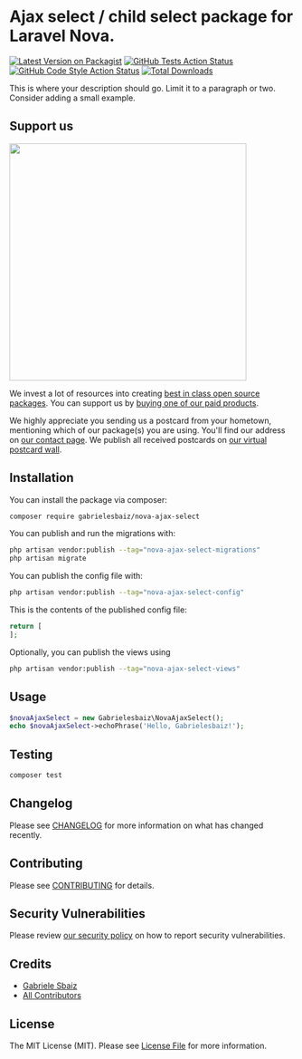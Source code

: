 # Ajax select / child select package for Laravel Nova.

[![Latest Version on Packagist](https://img.shields.io/packagist/v/gabrielesbaiz/nova-ajax-select.svg?style=flat-square)](https://packagist.org/packages/gabrielesbaiz/nova-ajax-select)
[![GitHub Tests Action Status](https://img.shields.io/github/actions/workflow/status/gabrielesbaiz/nova-ajax-select/run-tests.yml?branch=main&label=tests&style=flat-square)](https://github.com/gabrielesbaiz/nova-ajax-select/actions?query=workflow%3Arun-tests+branch%3Amain)
[![GitHub Code Style Action Status](https://img.shields.io/github/actions/workflow/status/gabrielesbaiz/nova-ajax-select/fix-php-code-style-issues.yml?branch=main&label=code%20style&style=flat-square)](https://github.com/gabrielesbaiz/nova-ajax-select/actions?query=workflow%3A"Fix+PHP+code+style+issues"+branch%3Amain)
[![Total Downloads](https://img.shields.io/packagist/dt/gabrielesbaiz/nova-ajax-select.svg?style=flat-square)](https://packagist.org/packages/gabrielesbaiz/nova-ajax-select)

This is where your description should go. Limit it to a paragraph or two. Consider adding a small example.

## Support us

[<img src="https://github-ads.s3.eu-central-1.amazonaws.com/nova-ajax-select.jpg?t=1" width="419px" />](https://spatie.be/github-ad-click/nova-ajax-select)

We invest a lot of resources into creating [best in class open source packages](https://spatie.be/open-source). You can support us by [buying one of our paid products](https://spatie.be/open-source/support-us).

We highly appreciate you sending us a postcard from your hometown, mentioning which of our package(s) you are using. You'll find our address on [our contact page](https://spatie.be/about-us). We publish all received postcards on [our virtual postcard wall](https://spatie.be/open-source/postcards).

## Installation

You can install the package via composer:

```bash
composer require gabrielesbaiz/nova-ajax-select
```

You can publish and run the migrations with:

```bash
php artisan vendor:publish --tag="nova-ajax-select-migrations"
php artisan migrate
```

You can publish the config file with:

```bash
php artisan vendor:publish --tag="nova-ajax-select-config"
```

This is the contents of the published config file:

```php
return [
];
```

Optionally, you can publish the views using

```bash
php artisan vendor:publish --tag="nova-ajax-select-views"
```

## Usage

```php
$novaAjaxSelect = new Gabrielesbaiz\NovaAjaxSelect();
echo $novaAjaxSelect->echoPhrase('Hello, Gabrielesbaiz!');
```

## Testing

```bash
composer test
```

## Changelog

Please see [CHANGELOG](CHANGELOG.md) for more information on what has changed recently.

## Contributing

Please see [CONTRIBUTING](CONTRIBUTING.md) for details.

## Security Vulnerabilities

Please review [our security policy](../../security/policy) on how to report security vulnerabilities.

## Credits

- [Gabriele Sbaiz](https://github.com/gabrielesbaiz)
- [All Contributors](../../contributors)

## License

The MIT License (MIT). Please see [License File](LICENSE.md) for more information.
